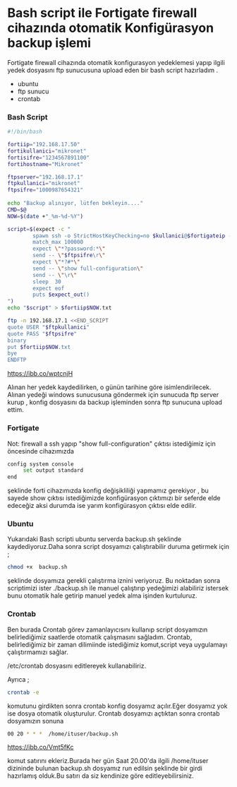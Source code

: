 # Bash script ile Fortigate firewall cihazında otomatik Konfigürasyon backup işlemi 

Fortigate firewall cihazında otomatik konfigurasyon yedeklemesi yapıp ilgili yedek dosyasını ftp sunucusuna upload eden bir bash script hazırladım .

  - ubuntu 
  - ftp sunucu
  - crontab
### Bash Script
```sh
#!/bin/bash

fortiip="192.168.17.50"									
fortikullanici="mikronet"								
fortisifre="1234567891100"									
fortihostname="Mikronet"

ftpserver="192.168.17.1"									
ftpkullanici="mikronet"									
ftpsifre="1000987654321"									
									
echo "Backup alınıyor, lütfen bekleyin...."
CMD=$@
NOW=$(date +"_%m-%d-%Y")  

script=$(expect -c "
		spawn ssh -o StrictHostKeyChecking=no $kullanici@$fortigateip -p 22 $CMD
		match_max 100000
		expect \"*?password:*\"
		send -- \"$ftpsifre\r\"
		expect \"*?#*\"
		send -- \"show full-configuration\"
		send -- \"\r\"
		sleep  30
		expect eof
		puts $expect_out()
")
echo "$script" > $fortiip$NOW.txt

ftp -n 192.168.17.1 <<END_SCRIPT
quote USER "$ftpkullanici"
quote PASS "$ftpsifre"
binary
put $fortiip$NOW.txt
bye
ENDFTP
```
https://ibb.co/wptcnjH 

Alınan her yedek kaydedilirken, o günün tarihine göre isimlendirilecek.
Alınan yedeği windows sunucusuna göndermek için sunucuda  ftp server kurup , konfig dosyasını da  backup işleminden sonra ftp sunucuna upload ettim.
### Fortigate

Not: firewall a  ssh yapıp "show full-configuration" çıktısı istediğimiz için öncesinde cihazımızda 
```sh
config system console
     set output standard
end
```
şeklinde forti cihazımızda  konfig değişikliliği yapmamız gerekiyor , bu sayede show çıktısı istediğimizde konfigürasyon çıktımızı bir seferde elde edeceğiz  aksi durumda ise  yarım konfigürasyon çıktısı elde edilir.

### Ubuntu
Yukarıdaki Bash scripti ubuntu serverda backup.sh şeklinde kaydediyoruz.Daha sonra script dosyamızı çalıştırabilir duruma getirmek için ;

```sh
chmod +x  backup.sh
```
şeklinde dosyamıza gerekli çalıştırma iznini veriyoruz. 
Bu noktadan sonra scriptimizi ister ./backup.sh ile manuel çalıştırıp yedeğimizi alabiliriz istersek bunu otomatik hale getirip manuel yedek alma işinden kurtuluruz.
### Crontab

Ben burada Crontab görev zamanlayıcısını kullanıp script dosyamızın belirlediğimiz saatlerde otomatik çalışmasını sağladım.
Crontab, belirlediğimiz bir zaman dilimiinde istediğimiz komut,script veya uygulamayı çalıştırmamızı sağlar. 

 /etc/crontab dosyasını editlereyek kullanabiliriz.

Ayrıca ;

```sh
crontab -e 
``` 

komutunu girdikten sonra crontab konfig dosyamız açılır.Eğer dosyamız yok ise dosya otomatik oluşturulur.
Crontab dosyamızı açtıktan sonra crontab dosyamızın sonuna 
```sh
00 20 * * *  /home/ituser/backup.sh 
``` 
https://ibb.co/Vmt5fKc

komut satırını ekleriz.Burada her gün Saat 20.00'da ilgili /home/ituser dizininde bulunan backup.sh dosyamız run edilsin şeklinde bir girdi hazırlamış olduk.Bu satırı da siz kendinize göre editleyebilirsiniz.

